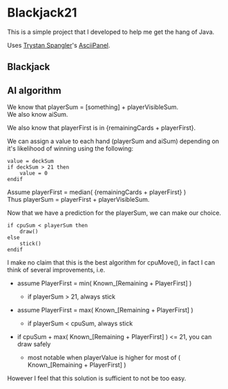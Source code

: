 <h1>Blackjack21</h1>

This is a simple project that I developed to help me get the hang of Java.

Uses <a href="https://github.com/trystan">Trystan Spangler</a>'s <a href="https://github.com/trystan/AsciiPanel">AsciiPanel</a>.

<h2>Blackjack</h2>


<h2>AI algorithm</h2>                                                
We know that playerSum = [something] + playerVisibleSum. <br>
We also know aiSum.

We also know that playerFirst is in {remainingCards + playerFirst}.

We can assign a value to each hand (playerSum and aiSum) depending on it's likelihood of winning using the following:
```
value = deckSum
if deckSum > 21 then
    value = 0                                                                                      
endif                                                                                              
```

Assume playerFirst = median( {remainingCards + playerFirst} ) <br>
Thus playerSum = playerFirst + playerVisibleSum.

Now that we have a prediction for the playerSum, we can make our choice.
```
if cpuSum < playerSum then
    draw()
else
    stick()
endif
```

I make no claim that this is the best algorithm for cpuMove(), in fact I can think of several improvements, i.e.

- assume PlayerFirst = min( Known_[Remaining + PlayerFirst] )
    - if playerSum > 21, always stick

- assume PlayerFirst = max( Known_[Remaining + PlayerFirst] )
    - if playerSum < cpuSum, always stick

-  if cpuSum + max( Known_[Remaining + PlayerFirst] ) <= 21, you can draw safely
    -  most notable when playerValue is higher for most of ( Known_[Remaining + PlayerFirst] )

However I feel that this solution is sufficient to not be too easy.

